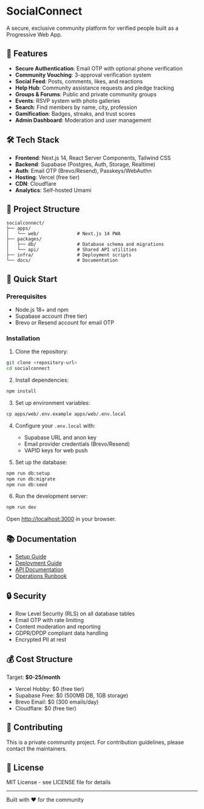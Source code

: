 # SocialConnect

A secure, exclusive community platform for verified people built as a Progressive Web App.

## 🎯 Features

- **Secure Authentication**: Email OTP with optional phone verification
- **Community Vouching**: 3-approval verification system
- **Social Feed**: Posts, comments, likes, and reactions
- **Help Hub**: Community assistance requests and pledge tracking
- **Groups & Forums**: Public and private community groups
- **Events**: RSVP system with photo galleries
- **Search**: Find members by name, city, profession
- **Gamification**: Badges, streaks, and trust scores
- **Admin Dashboard**: Moderation and user management

## 🛠️ Tech Stack

- **Frontend**: Next.js 14, React Server Components, Tailwind CSS
- **Backend**: Supabase (Postgres, Auth, Storage, Realtime)
- **Auth**: Email OTP (Brevo/Resend), Passkeys/WebAuthn
- **Hosting**: Vercel (free tier)
- **CDN**: Cloudflare
- **Analytics**: Self-hosted Umami

## 📁 Project Structure

```
socialconnect/
├── apps/
│   └── web/              # Next.js 14 PWA
├── packages/
│   ├── db/               # Database schema and migrations
│   └── api/              # Shared API utilities
├── infra/                # Deployment scripts
└── docs/                 # Documentation
```

## 🚀 Quick Start

### Prerequisites

- Node.js 18+ and npm
- Supabase account (free tier)
- Brevo or Resend account for email OTP

### Installation

1. Clone the repository:
```bash
git clone <repository-url>
cd socialconnect
```

2. Install dependencies:
```bash
npm install
```

3. Set up environment variables:
```bash
cp apps/web/.env.example apps/web/.env.local
```

4. Configure your `.env.local` with:
   - Supabase URL and anon key
   - Email provider credentials (Brevo/Resend)
   - VAPID keys for web push

5. Set up the database:
```bash
npm run db:setup
npm run db:migrate
npm run db:seed
```

6. Run the development server:
```bash
npm run dev
```

Open [http://localhost:3000](http://localhost:3000) in your browser.

## 📚 Documentation

- [Setup Guide](docs/SETUP.md)
- [Deployment Guide](docs/DEPLOYMENT.md)
- [API Documentation](docs/API.md)
- [Operations Runbook](docs/RUNBOOK.md)

## 🔒 Security

- Row Level Security (RLS) on all database tables
- Email OTP with rate limiting
- Content moderation and reporting
- GDPR/DPDP compliant data handling
- Encrypted PII at rest

## 💰 Cost Structure

Target: **$0-25/month**

- Vercel Hobby: $0 (free tier)
- Supabase Free: $0 (500MB DB, 1GB storage)
- Brevo Email: $0 (300 emails/day)
- Cloudflare: $0 (free tier)

## 🤝 Contributing

This is a private community project. For contribution guidelines, please contact the maintainers.

## 📄 License

MIT License - see LICENSE file for details


---

Built with ❤️ for the community

